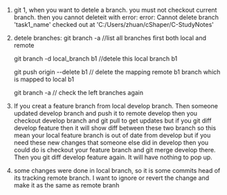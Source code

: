 1. git 
1, when you want to detele  a branch. you must not checkout current branch. then you cannot deleteit with error: error: Cannot delete branch 'task1_name' checked out at 'C:/Users/zhuan/cShaper/C-StudyNotes'

2. detele branches:
	git branch -a  //list all branches first both local and remote 

	git branch -d local_branch b1 //detele  this local branch b1

	git push origin --delete b1 // delete the mapping remote b1 branch which is mapped to local b1

	git branch -a // check the left branches again 

3. If you creat a feature branch from local develop branch. Then someone updated develop branch and push it to remote develop
then you checkout develop branch and git pull to get updates but if you git diff develop feature then it will show diff between these two branch 
so this mean your local feature branch is out of date from develop but if you need these new changes that someone else did in develop
then you could do is checkout your feature branch and git merge develop there. Then you git diff develop feature again. It will have nothing to pop up. 

3. some changes were done in local branch, so it is some commits head of its tracking remote branch. I want to ignore or revert the change and make it as the same as remote branh